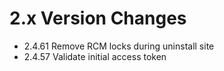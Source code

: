 2.x Version Changes
===================
* 2.4.61 Remove RCM locks during uninstall site
* 2.4.57 Validate initial access token
